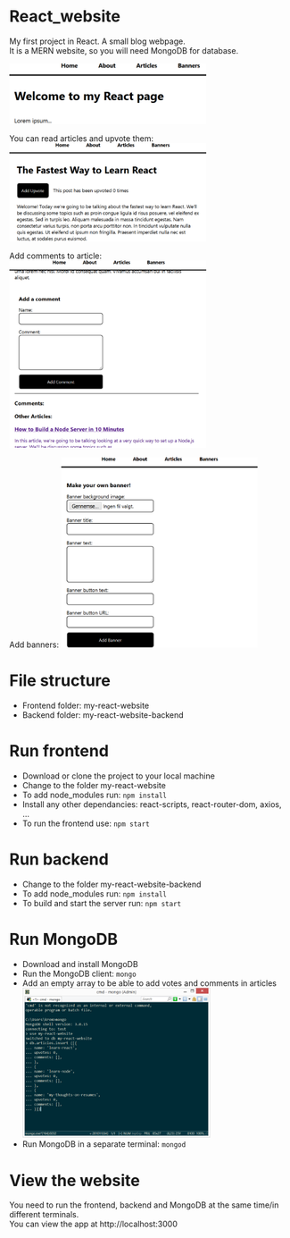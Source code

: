 # React_website
My first project in React. A small blog webpage.
<br />It is a MERN website, so you will need MongoDB for database.

<img src="screenshots/home_screen.png" alt="ScreenShot" style="max-width:70%;">

You can read articles and upvote them:
<img src="screenshots/article_screen.png" alt="ScreenShot" style="max-width:70%;">

Add comments to article:
<img src="screenshots/comment_screen.png" alt="ScreenShot" style="max-width:70%;">

Add banners:
<img src="screenshots/banner_screen.png" alt="ScreenShot" style="max-width:70%;">

# File structure
<ul>
    <li>Frontend folder: my-react-website</li>
    <li>Backend folder: my-react-website-backend</li>
</ul>

# Run frontend
<ul>
    <li>Download or clone the project to your local machine</li>
    <li>Change to the folder my-react-website</li>
    <li>To add node_modules run: <code>npm install</code></li>
    <li>Install any other dependancies: react-scripts, react-router-dom, axios, ...</li>
    <li>To run the frontend use: <code>npm start</code></li>
</ul>

# Run backend
<ul>
    <li>Change to the folder my-react-website-backend</li>
    <li>To add node_modules run: <code>npm install</code></li>
    <li>To build and start the server run: <code>npm start</code></li>
</ul>

# Run MongoDB
<ul>
    <li>Download and install MongoDB</li>
    <li>Run the MongoDB client: <code>mongo</code></li>
    <li>Add an empty array to be able to add votes and comments in articles</li>
    <img src="screenshots/mongo_screen.png" alt="ScreenShot" style="max-width:70%;">
    <li>Run MongoDB in a separate terminal: <code>mongod</code></li>
</ul>

# View the website
You need to run the frontend, backend and MongoDB at the same time/in different terminals. 
<br />You can view the app at http://localhost:3000
